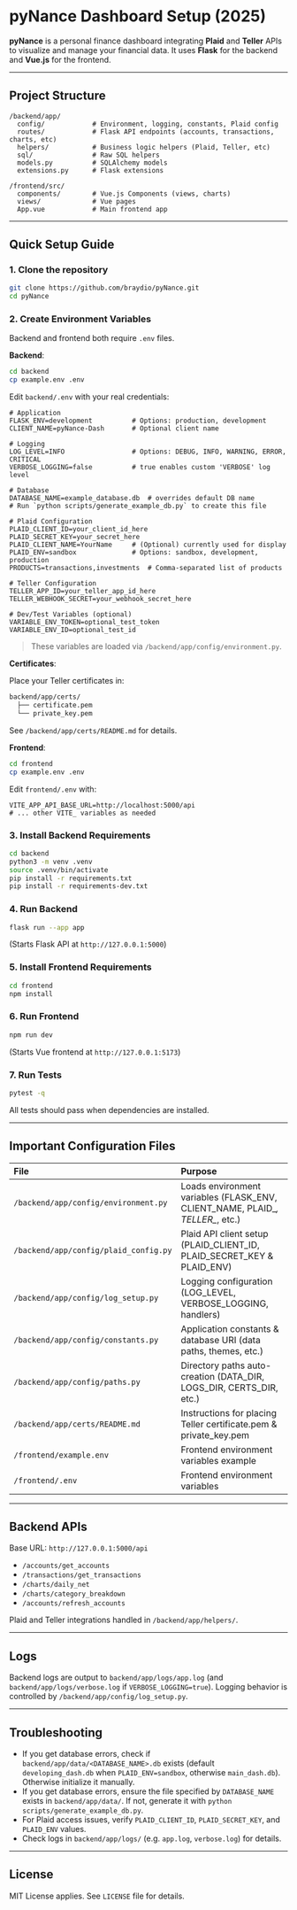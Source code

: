 # pyNance Dashboard Setup (2025)

**pyNance** is a personal finance dashboard integrating **Plaid** and **Teller** APIs to visualize and manage your financial data. It uses **Flask** for the backend and **Vue.js** for the frontend.

---

## Project Structure

```
/backend/app/
  config/            # Environment, logging, constants, Plaid config
  routes/            # Flask API endpoints (accounts, transactions, charts, etc)
  helpers/           # Business logic helpers (Plaid, Teller, etc)
  sql/               # Raw SQL helpers
  models.py          # SQLAlchemy models
  extensions.py      # Flask extensions

/frontend/src/
  components/        # Vue.js Components (views, charts)
  views/             # Vue pages
  App.vue            # Main frontend app
```

---

## Quick Setup Guide

### 1. Clone the repository

```bash
git clone https://github.com/braydio/pyNance.git
cd pyNance
```

### 2. Create Environment Variables

Backend and frontend both require `.env` files.

**Backend**:

```bash
cd backend
cp example.env .env
```

Edit `backend/.env` with your real credentials:

```dotenv
# Application
FLASK_ENV=development          # Options: production, development
CLIENT_NAME=pyNance-Dash       # Optional client name

# Logging
LOG_LEVEL=INFO                 # Options: DEBUG, INFO, WARNING, ERROR, CRITICAL
VERBOSE_LOGGING=false          # true enables custom 'VERBOSE' log level

# Database
DATABASE_NAME=example_database.db  # overrides default DB name
# Run `python scripts/generate_example_db.py` to create this file

# Plaid Configuration
PLAID_CLIENT_ID=your_client_id_here
PLAID_SECRET_KEY=your_secret_here
PLAID_CLIENT_NAME=YourName     # (Optional) currently used for display
PLAID_ENV=sandbox              # Options: sandbox, development, production
PRODUCTS=transactions,investments  # Comma-separated list of products

# Teller Configuration
TELLER_APP_ID=your_teller_app_id_here
TELLER_WEBHOOK_SECRET=your_webhook_secret_here

# Dev/Test Variables (optional)
VARIABLE_ENV_TOKEN=optional_test_token
VARIABLE_ENV_ID=optional_test_id
```

> These variables are loaded via `/backend/app/config/environment.py`.

**Certificates**:

Place your Teller certificates in:

```bash
backend/app/certs/
  ├── certificate.pem
  └── private_key.pem
```

See `/backend/app/certs/README.md` for details.

**Frontend**:

```bash
cd frontend
cp example.env .env
```

Edit `frontend/.env` with:

```dotenv
VITE_APP_API_BASE_URL=http://localhost:5000/api
# ... other VITE_ variables as needed
```

### 3. Install Backend Requirements

```bash
cd backend
python3 -m venv .venv
source .venv/bin/activate
pip install -r requirements.txt
pip install -r requirements-dev.txt
```

### 4. Run Backend

```bash
flask run --app app
```

(Starts Flask API at `http://127.0.0.1:5000`)

### 5. Install Frontend Requirements

```bash
cd frontend
npm install
```

### 6. Run Frontend

```bash
npm run dev
```

(Starts Vue frontend at `http://127.0.0.1:5173`)

### 7. Run Tests

```bash
pytest -q
```

All tests should pass when dependencies are installed.

---

## Important Configuration Files

| File | Purpose |
|:--|:--|
| `/backend/app/config/environment.py`    | Loads environment variables (FLASK_ENV, CLIENT_NAME, PLAID_*, TELLER_*, etc.) |
| `/backend/app/config/plaid_config.py`   | Plaid API client setup (PLAID_CLIENT_ID, PLAID_SECRET_KEY & PLAID_ENV) |
| `/backend/app/config/log_setup.py`      | Logging configuration (LOG_LEVEL, VERBOSE_LOGGING, handlers) |
| `/backend/app/config/constants.py`      | Application constants & database URI (data paths, themes, etc.) |
| `/backend/app/config/paths.py`          | Directory paths auto-creation (DATA_DIR, LOGS_DIR, CERTS_DIR, etc.) |
| `/backend/app/certs/README.md`          | Instructions for placing Teller certificate.pem & private_key.pem |
| `/frontend/example.env`                 | Frontend environment variables example |
| `/frontend/.env`                        | Frontend environment variables |

---

## Backend APIs

Base URL: `http://127.0.0.1:5000/api`

- `/accounts/get_accounts`
- `/transactions/get_transactions`
- `/charts/daily_net`
- `/charts/category_breakdown`
- `/accounts/refresh_accounts`

Plaid and Teller integrations handled in `/backend/app/helpers/`.

---

## Logs

Backend logs are output to `backend/app/logs/app.log` (and `backend/app/logs/verbose.log` if `VERBOSE_LOGGING=true`). Logging behavior is controlled by `/backend/app/config/log_setup.py`.

---

## Troubleshooting

- If you get database errors, check if `backend/app/data/<DATABASE_NAME>.db` exists (default `developing_dash.db` when `PLAID_ENV=sandbox`, otherwise `main_dash.db`). Otherwise initialize it manually.
- If you get database errors, ensure the file specified by `DATABASE_NAME` exists in `backend/app/data/`. If not, generate it with `python scripts/generate_example_db.py`.
- For Plaid access issues, verify `PLAID_CLIENT_ID`, `PLAID_SECRET_KEY`, and `PLAID_ENV` values.
- Check logs in `backend/app/logs/` (e.g. `app.log`, `verbose.log`) for details.

---

## License

MIT License applies. See `LICENSE` file for details.
